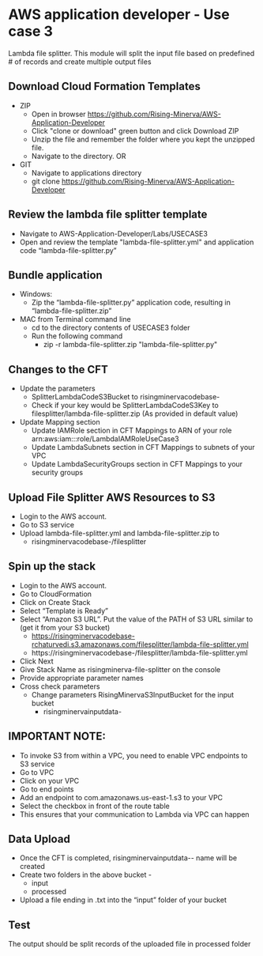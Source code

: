 # AWS application developer - Use case 3
Lambda file splitter. This module will split the input file based on predefined # of records and create multiple output files

## Download Cloud Formation Templates
- ZIP
  - Open in browser https://github.com/Rising-Minerva/AWS-Application-Developer 
  - Click "clone or download" green button and click Download ZIP
  - Unzip the file and remember the folder where you kept the unzipped file.
  - Navigate to the directory. 
OR
- GIT
  - Navigate to applications directory 
  - git clone https://github.com/Rising-Minerva/AWS-Application-Developer 

## Review the lambda file splitter template
- Navigate to AWS-Application-Developer/Labs/USECASE3
- Open and review the template "lambda-file-splitter.yml" and application code “lambda-file-splitter.py”

## Bundle application
- Windows: 
  - Zip the “lambda-file-splitter.py” application code, resulting in “lambda-file-splitter.zip”
- MAC from Terminal command line
  - cd to the directory contents of USECASE3 folder
  - Run the following command
    - zip -r lambda-file-splitter.zip  "lambda-file-splitter.py"

## Changes to the CFT
- Update the parameters
  - SplitterLambdaCodeS3Bucket to risingminervacodebase-<YOUR FIRST NAME><YOUR LAST NAME>
  - Check if your key would be SplitterLambdaCodeS3Key to filesplitter/lambda-file-splitter.zip (As provided in default value)
- Update Mapping section
  - Update IAMRole section in CFT Mappings to ARN of your role arn:aws:iam::<youraccountid>:role/LambdaIAMRoleUseCase3
  - Update LambdaSubnets section in CFT Mappings to subnets of your VPC
  - Update LambdaSecurityGroups section in CFT Mappings to your security groups

## Upload File Splitter AWS Resources to S3
- Login to the AWS account.
- Go to S3 service
- Upload lambda-file-splitter.yml and lambda-file-splitter.zip to 
  - risingminervacodebase-<YOUR FIRST NAME><YOUR LAST NAME>/filesplitter

## Spin up the stack
- Login to the AWS account.
- Go to CloudFormation
- Click on Create Stack
- Select “Template is Ready”
- Select “Amazon S3 URL”. Put the value of the PATH of S3 URL similar to (get it from your S3 bucket)
  - https://risingminervacodebase-rchaturvedi.s3.amazonaws.com/filesplitter/lambda-file-splitter.yml
  - https://risingminervacodebase-<YOUR FIRST NAME><YOUR LAST NAME>/filesplitter/lambda-file-splitter.yml
- Click Next
- Give Stack Name as risingminerva-file-splitter on the console
- Provide appropriate parameter names
- Cross check parameters
  - Change parameters RisingMinervaS3InputBucket for the input bucket
    - risingminervainputdata-<YOUR FIRST NAME><YOUR LAST NAME>

## IMPORTANT NOTE:
- To invoke S3 from within a VPC, you need to enable VPC endpoints to S3 service
- Go to VPC
- Click on your VPC
- Go to end points
- Add an endpoint to com.amazonaws.us-east-1.s3 to your VPC
- Select the checkbox in front of the route table
- This ensures that your communication to Lambda via VPC can happen

## Data Upload
- Once the CFT is completed, risingminervainputdata-<YOUR FIRST NAME><YOUR LAST NAME>-<environment> name will be created
- Create two folders in the above bucket - 
  - input 
  - processed	
- Upload a file ending in .txt into the “input” folder of your bucket

## Test
The output should be split records of the uploaded file in processed folder
